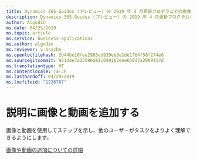 ```yaml
---
title: Dynamics 365 Guides (プレビュー) の 2019 年 4 月更新プログラムでの画像と動画の機能
description: Dynamics 365 Guides (プレビュー) の 2019 年 4 月更新プログラムの機能では、オペレーターがガイド タスクを理解するのを助ける画像と動画を追加できます。
author: Algodin
ms.date: 04/25/2019
ms.topic: article
ms.service: business-applications
ms.author: algodin
ms.reviewer: v-brycho
ms.openlocfilehash: 2b44be10fee2983ed939ee0e1de1764f50f2f4e8
ms.sourcegitcommit: 921dde7a25596a81c049162eee650d7a2009f17d
ms.translationtype: HT
ms.contentlocale: ja-JP
ms.lasthandoff: 04/29/2019
ms.locfileid: "1236767"
---
```

# <a name="add-images-and-videos-to-your-instructions"></a>説明に画像と動画を追加する

画像と動画を使用してステップを示し、他のユーザーがタスクをよりよく理解できるようにします。

[画像や動画の追加についての詳細](https://docs.microsoft.com/dynamics365/mixed-reality/guides/pc-authoring#create-steps-and-assign-assets-in-the-step-card-page)
